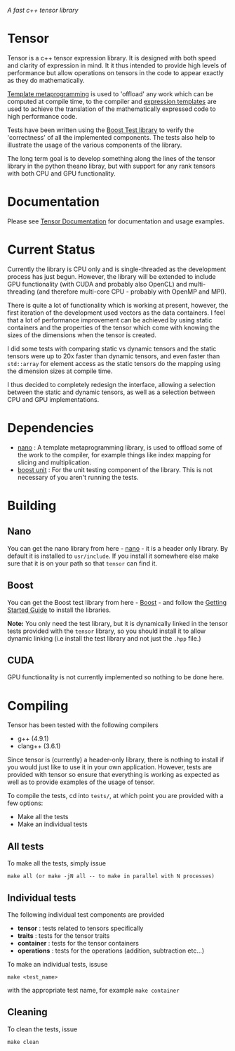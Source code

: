 *A fast c++ tensor library*

# Tensor

Tensor is a c++ tensor expression library. It is designed with both speed and clarity of expression in mind. It it thus intended to provide high levels of performance but allow operations on tensors in the code to appear exactly as they do mathematically. 

[Template metaprogramming](https://en.wikipedia.org/wiki/Template_metaprogramming) is used to 'offload' any work which can be computed at compile time, to the compiler and [expression templates](https://en.wikipedia.org/wiki/Expression_templates) are used to achieve the translation of the mathematically expressed code to high performance code.

Tests have been written using the [Boost Test library](http://www.boost.org/doc/libs/1_58_0/libs/test/doc/html/index.html) to verify the 'correctness' of all the implemented components. The tests also help to illustrate the usage of the various components of the library.

The long term goal is to develop something along the lines of the tensor library in the python theano libray,
but with support for any rank tensors with both CPU and GPU functionality.

# Documentation

Please see [Tensor Documentation](http://robclu.github.io/tensor/) for documentation and usage examples.

# Current Status

Currently the library is CPU only and is single-threaded as the development process has just begun. However, the library will be extended to include GPU functionality (with CUDA and probably also OpenCL) and multi-threading (and therefore multi-core CPU - probably with OpenMP and MPI).

There is quite a lot of functionality which is working at present, however, the first
iteration of the development used vectors as the data containers. I feel that a lot of performance improvement
can be achieved by using static containers and the properties of the tensor which come with knowing the sizes
of the dimensions when the tensor is created.

I did some tests with comparing static vs dynamic tensors and the static tensors were up to 20x faster than dynamic tensors, and even faster than ```std::array``` for element access as the static tensors do the mapping using the dimension sizes at compile time.

I thus decided to completely redesign the interface, allowing a selection between the static and dynamic tensors, as well as a selection between CPU and GPU implementations.

# Dependencies

* [nano](https://github.com/robclu/nano) : A template metaprogramming library, is used to offload some of the work to the compiler, for example things like index mapping for slicing and multiplication.
* [boost unit](http://www.boost.org/doc/libs/1_58_0/libs/test/doc/html/index.html) : For the unit testing
  component of the library. This is not necessary of you aren't running the tests.

# Building

## Nano 

You can get the nano library from here - [nano](https://github.com/robclu/nano) - it is a header only
library. By default it is installed to ```usr/include```. If you install it somewhere else make sure that it
is on your path so that ```tensor``` can find it.

## Boost

You can get the Boost test library from here - [Boost](http://www.boost.org/) - and follow the [Getting Started Guide](http://www.boost.org/doc/libs/1_59_0/more/getting_started/index.html) to install the libraries.

__Note:__ You only need the test library, but it is dynamically linked in the tensor tests provided with the ```tensor``` library, so you should install it to allow dynamic linking (i.e install the test library and not just the ```.hpp``` file.)

## CUDA

GPU functionality is not currently implemented so nothing to be done here.

# Compiling

Tensor has been tested with the following compilers

* g++ (4.9.1)
* clang++ (3.6.1)

Since tensor is (currently) a header-only library, there is nothing to install if you would just like to use it in your own application. However, tests are provided with tensor so ensure that everything is working as expected as well as to provide examples of the usage of tensor.

To compile the tests, cd into ```tests/```, at which point you are provided with a few options:

* Make all the tests
* Make an individual tests

##  All tests

To make all the tests, simply issue
```
make all (or make -jN all -- to make in parallel with N processes)
```

## Individual tests

The following individual test components are provided

* __tensor__ : tests related to tensors specifically
* __traits__ : tests for the tensor traits
* __container__ : tests for the tensor containers
* __operations__ : tests for the operations (addition, subtraction etc...)

To make an individual tests, issuse

```
make <test_name>
```

with the appropriate test name, for example ```make container```

## Cleaning

To clean the tests, issue

```
make clean
```

